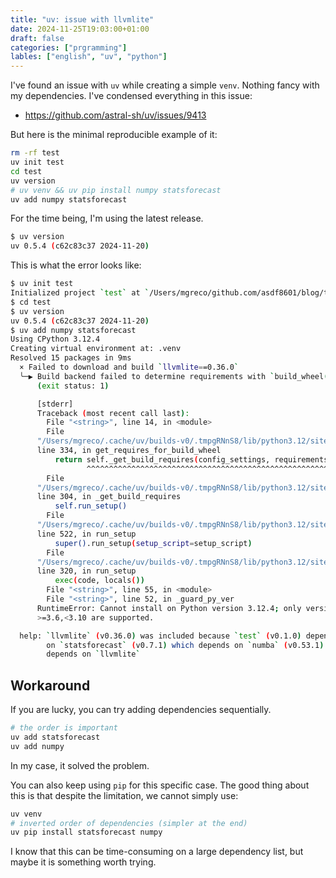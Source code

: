 ```yaml
---
title: "uv: issue with llvmlite"
date: 2024-11-25T19:03:00+01:00
draft: false
categories: ["prgramming"]
lables: ["english", "uv", "python"]
---
```



I've found an issue with `uv` while creating a simple `venv`. Nothing fancy
with my dependencies. I've condensed everything in this issue:

- https://github.com/astral-sh/uv/issues/9413


But here is the minimal reproducible example of it:


```bash
rm -rf test
uv init test
cd test
uv version
# uv venv && uv pip install numpy statsforecast
uv add numpy statsforecast
```

For the time being, I'm using the latest release.

```bash
$ uv version
uv 0.5.4 (c62c83c37 2024-11-20)
```


This is what the error looks like:

```bash
$ uv init test
Initialized project `test` at `/Users/mgreco/github.com/asdf8601/blog/test`
$ cd test
$ uv version
uv 0.5.4 (c62c83c37 2024-11-20)
$ uv add numpy statsforecast
Using CPython 3.12.4
Creating virtual environment at: .venv
Resolved 15 packages in 9ms
  × Failed to download and build `llvmlite==0.36.0`
  ╰─▶ Build backend failed to determine requirements with `build_wheel()`
      (exit status: 1)

      [stderr]
      Traceback (most recent call last):
        File "<string>", line 14, in <module>
        File
      "/Users/mgreco/.cache/uv/builds-v0/.tmpgRNnS8/lib/python3.12/site-packages/setuptools/build_meta.py",
      line 334, in get_requires_for_build_wheel
          return self._get_build_requires(config_settings, requirements=[])
                 ^^^^^^^^^^^^^^^^^^^^^^^^^^^^^^^^^^^^^^^^^^^^^^^^^^^^^^^^^^
        File
      "/Users/mgreco/.cache/uv/builds-v0/.tmpgRNnS8/lib/python3.12/site-packages/setuptools/build_meta.py",
      line 304, in _get_build_requires
          self.run_setup()
        File
      "/Users/mgreco/.cache/uv/builds-v0/.tmpgRNnS8/lib/python3.12/site-packages/setuptools/build_meta.py",
      line 522, in run_setup
          super().run_setup(setup_script=setup_script)
        File
      "/Users/mgreco/.cache/uv/builds-v0/.tmpgRNnS8/lib/python3.12/site-packages/setuptools/build_meta.py",
      line 320, in run_setup
          exec(code, locals())
        File "<string>", line 55, in <module>
        File "<string>", line 52, in _guard_py_ver
      RuntimeError: Cannot install on Python version 3.12.4; only versions
      >=3.6,<3.10 are supported.

  help: `llvmlite` (v0.36.0) was included because `test` (v0.1.0) depends
        on `statsforecast` (v0.7.1) which depends on `numba` (v0.53.1) which
        depends on `llvmlite`
```


## Workaround

If you are lucky, you can try adding dependencies sequentially.

```bash
# the order is important
uv add statsforecast
uv add numpy
```

In my case, it solved the problem.

You can also keep using `pip` for this specific case. The good thing about this
is that despite the limitation, we cannot simply use:

```bash
uv venv
# inverted order of dependencies (simpler at the end)
uv pip install statsforecast numpy
```

I know that this can be time-consuming on a large dependency list, but maybe it
is something worth trying.

